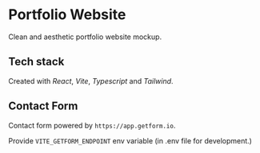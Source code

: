 # Portfolio Website

Clean and aesthetic portfolio website mockup.

## Tech stack

Created with _React_, _Vite_, _Typescript_ and _Tailwind_.

## Contact Form

Contact form powered by `https://app.getform.io`.

Provide `VITE_GETFORM_ENDPOINT` env variable (in .env file for development.)
